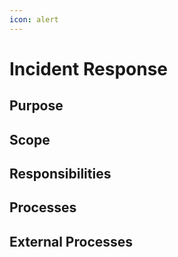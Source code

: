 ```yaml
---
icon: alert
---
```


# Incident Response

## Purpose

## Scope

## Responsibilities

## Processes

## External Processes

